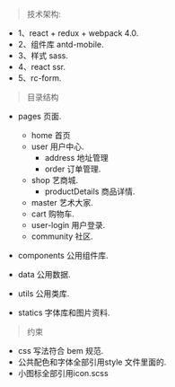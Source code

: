 
> 技术架构:
 * 1、react + redux + webpack 4.0. 
 * 2、组件库 antd-mobile.
 * 3、样式 sass.
 * 4、react ssr.
 * 5、rc-form.

> 目录结构
* pages  页面.
  * home 首页
  * user 用户中心.
    * address 地址管理
    * order 订单管理.
  * shop 艺商城.
    * productDetails 商品详情.
  * master 艺术大家.
  * cart 购物车.
  * user-login 用户登录.
  * community 社区.

* components   公用组件库.

* data   公用数据.

* utils  公用类库.

* statics  字体库和图片资料.

> 约束
* css 写法符合 bem 规范.
* 公共配色和字体全部引用style 文件里面的.
* 小图标全部引用icon.scss
